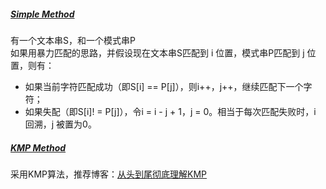 ##### [Simple Method](SimpleAlgorithm.java)
有一个文本串S，和一个模式串P<br>
如果用暴力匹配的思路，并假设现在文本串S匹配到 i 位置，模式串P匹配到 j 位置，则有：<br>
* 如果当前字符匹配成功（即S[i] == P[j]），则i++，j++，继续匹配下一个字符；
* 如果失配（即S[i]! = P[j]），令i = i - j + 1，j = 0。相当于每次匹配失败时，i 回溯，j 被置为0。

##### [KMP Method](KMPAlgorithm.java)
采用KMP算法，推荐博客：[从头到尾彻底理解KMP](https://blog.csdn.net/v_july_v/article/details/7041827) 
